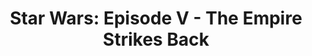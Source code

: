 ---
title: "Star Wars: Episode V - The Empire Strikes Back"

year: 1980

director: "Irvin Kershner"

summary: "Luke and his friends seek new ways to stand up to bad authority"

comment: "Lucas surrendered directorial control, and it payed off!"

video: "https://media.giphy.com/media/v1.Y2lkPTc5MGI3NjExYTczd2Vqdmpvamw4bXZlYzU0c29hZDQ0dmkxdGlhcTQ2emtkZXc2aCZlcD12MV9pbnRlcm5hbF9naWZfYnlfaWQmY3Q9Zw/3o84sosNBfnFuWFC0g/giphy.mp4"

image: "https://media.giphy.com/media/3o84sosNBfnFuWFC0g/giphy.gif"

imdb: "https://www.imdb.com/title/tt0080684/"

quotes:
  - "Do... or do not. There is no try."
  - "That's impossible!"
  - "Impressive... Most Impressive!"
---